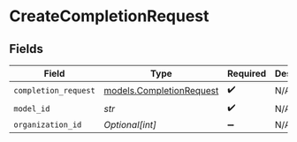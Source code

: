 # CreateCompletionRequest


## Fields

| Field                                                      | Type                                                       | Required                                                   | Description                                                |
| ---------------------------------------------------------- | ---------------------------------------------------------- | ---------------------------------------------------------- | ---------------------------------------------------------- |
| `completion_request`                                       | [models.CompletionRequest](../models/completionrequest.md) | :heavy_check_mark:                                         | N/A                                                        |
| `model_id`                                                 | *str*                                                      | :heavy_check_mark:                                         | N/A                                                        |
| `organization_id`                                          | *Optional[int]*                                            | :heavy_minus_sign:                                         | N/A                                                        |